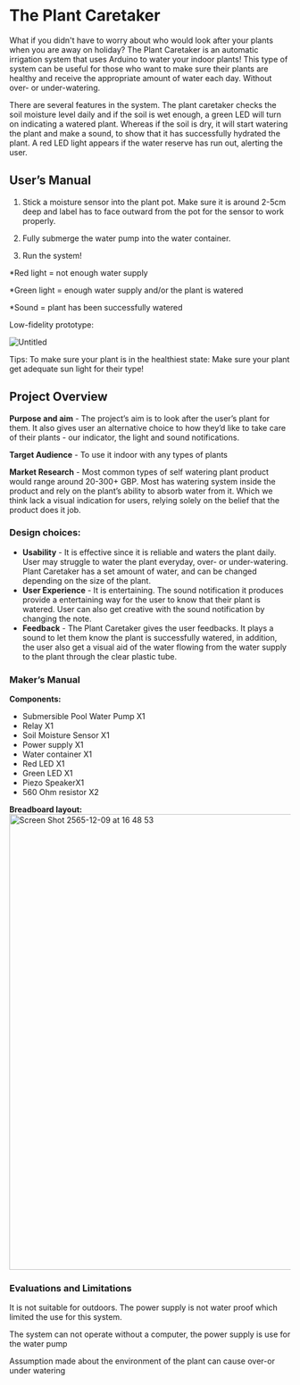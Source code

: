 # The Plant Caretaker

What if you didn't have to worry about who would look after your plants when you are away on holiday? The Plant Caretaker is an automatic irrigation system that uses Arduino to water your indoor plants! This type of system can be useful for those who want to make sure their plants are healthy and receive the appropriate amount of water each day. Without over- or under-watering.

There are several features in the system. The plant caretaker checks the soil moisture level daily and if the soil is wet enough, a green LED will turn on indicating a watered plant. Whereas if the soil is dry, it will start watering the plant and make a sound, to show that it has successfully hydrated the plant. A red LED light appears if the water reserve has run out, alerting the user.

## User’s Manual

1) Stick a moisture sensor into the plant pot. Make sure it is around 2-5cm deep and label has to face outward from the pot for the sensor to work properly. 

2) Fully submerge the water pump into the water container. 

3) Run the system! 

*Red light = not enough water supply 

*Green light = enough water supply and/or the plant is watered 

*Sound = plant has been successfully watered 

Low-fidelity prototype:

![Untitled](https://github.com/user-attachments/assets/51305e24-7350-4c5a-ad87-9f9ec5d57968)


Tips: To make sure your plant is in the healthiest state: Make sure your plant get adequate sun light for their type! 

## Project Overview

**Purpose and aim** - The project’s aim is to look after the user’s plant for them. It also gives user an alternative choice to how they’d like to take care of their plants - our indicator, the light and sound notifications. 

**Target Audience** - To use it indoor with any types of plants 

**Market Research** - Most common types of self watering plant product would range around 20-300+ GBP. Most has watering system inside the product and rely on the plant’s ability to absorb water from it. Which we think lack a visual indication for users, relying solely on the belief that the product does it job. 

### **Design choices:**

- **Usability** - It is effective since it is reliable and waters the plant daily. User may struggle to water the plant everyday, over- or under-watering. Plant Caretaker has a set amount of water, and can be changed depending on the size of the plant.
- **User Experience** - It is entertaining. The sound notification it produces provide a entertaining way for the user to know that their plant is watered. User can also get creative with the sound notification by changing the note.
- **Feedback** - The Plant Caretaker gives the user feedbacks. It plays a sound to let them know the plant is successfully watered, in addition, the user also get a visual aid of the water flowing from the water supply to the plant through the clear plastic tube.


### Maker’s Manual

**Components:**

- Submersible Pool Water Pump X1
- Relay X1
- Soil Moisture Sensor X1
- Power supply X1
- Water container X1
- Red LED X1
- Green LED X1
- Piezo SpeakerX1
- 560 Ohm resistor X2

**Breadboard layout:** 
<img width="817" alt="Screen Shot 2565-12-09 at 16 48 53" src="https://github.com/user-attachments/assets/281620d9-1de2-4592-adbb-82cfff5e33c4">

### Evaluations and Limitations

It is not suitable for outdoors. The power supply is not water proof which limited the use for this system. 

The system can not operate without a computer, the power supply is use for the water pump 

Assumption made about the environment of the plant can cause over-or under watering
